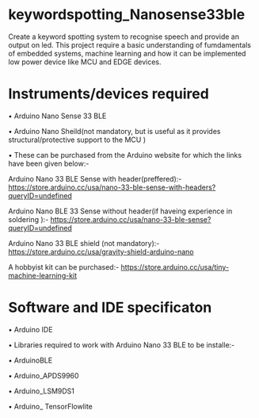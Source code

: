 # keywordspotting_Nanosense33ble
Create a keyword spotting system to recognise speech and provide an output on led. This project require a basic understanding of fumdamentals of embedded systems, machine learning and how it can be implemented low power device like MCU and EDGE devices. 
#
# Instruments/devices required
• Arduino Nano Sense 33 BLE

• Arduino Nano Sheild(not mandatory, but is useful as it provides structural/protective support to the MCU )

• These can be purchased from the Arduino website for which the links have been given below:-
  
  Arduino Nano 33 BLE Sense with header(preffered):-  https://store.arduino.cc/usa/nano-33-ble-sense-with-headers?queryID=undefined
  
  Arduino Nano BLE 33 Sense without header(if haveing experience in soldering ):- https://store.arduino.cc/usa/nano-33-ble-sense?queryID=undefined
  
  Arduino Nano 33 BLE shield (not mandatory):- https://store.arduino.cc/usa/gravity-shield-arduino-nano
  
  A hobbyist kit can be purchased:- https://store.arduino.cc/usa/tiny-machine-learning-kit
  #
  # Software and IDE specificaton
  • Arduino IDE
  
  • Libraries required to work with Arduino Nano 33 BLE to be installe:-
  
  • ArduinoBLE  
  
  • Arduino_APDS9960
  
  • Arduino_LSM9DS1
  
  • Arduino_ TensorFlowlite
  
  


